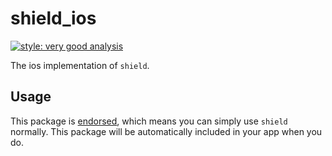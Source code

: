 # shield_ios

[![style: very good analysis][very_good_analysis_badge]][very_good_analysis_link]

The ios implementation of `shield`.

## Usage

This package is [endorsed][endorsed_link], which means you can simply use `shield`
normally. This package will be automatically included in your app when you do.

[endorsed_link]: https://flutter.dev/docs/development/packages-and-plugins/developing-packages#endorsed-federated-plugin
[very_good_analysis_badge]: https://img.shields.io/badge/style-very_good_analysis-B22C89.svg
[very_good_analysis_link]: https://pub.dev/packages/very_good_analysis